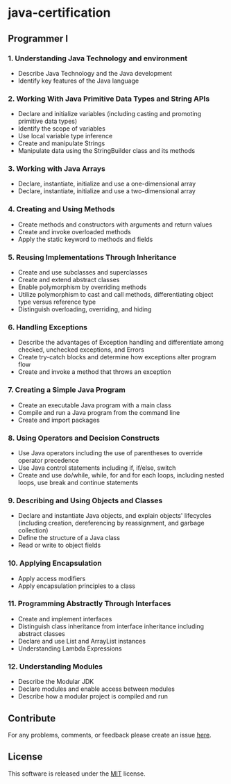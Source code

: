 # java-certification

## Programmer I

### 1. Understanding Java Technology and environment
- Describe Java Technology and the Java development
- Identify key features of the Java language

### 2. Working With Java Primitive Data Types and String APIs
- Declare and initialize variables (including casting and promoting primitive data types)
- Identify the scope of variables
- Use local variable type inference
- Create and manipulate Strings
- Manipulate data using the StringBuilder class and its methods

### 3. Working with Java Arrays
- Declare, instantiate, initialize and use a one-dimensional array
- Declare, instantiate, initialize and use a two-dimensional array

### 4. Creating and Using Methods
- Create methods and constructors with arguments and return values
- Create and invoke overloaded methods
- Apply the static keyword to methods and fields

### 5. Reusing Implementations Through Inheritance
- Create and use subclasses and superclasses
- Create and extend abstract classes
- Enable polymorphism by overriding methods
- Utilize polymorphism to cast and call methods, differentiating object type versus reference type
- Distinguish overloading, overriding, and hiding

### 6. Handling Exceptions
- Describe the advantages of Exception handling and differentiate among checked, unchecked exceptions, and Errors
- Create try-catch blocks and determine how exceptions alter program flow
- Create and invoke a method that throws an exception

### 7. Creating a Simple Java Program
- Create an executable Java program with a main class
- Compile and run a Java program from the command line
- Create and import packages

### 8. Using Operators and Decision Constructs
- Use Java operators including the use of parentheses to override operator precedence
- Use Java control statements including if, if/else, switch
- Create and use do/while, while, for and for each loops, including nested loops, use break and continue statements

### 9. Describing and Using Objects and Classes
- Declare and instantiate Java objects, and explain objects' lifecycles (including creation, dereferencing by reassignment, and garbage collection)
- Define the structure of a Java class
- Read or write to object fields

### 10. Applying Encapsulation
- Apply access modifiers
- Apply encapsulation principles to a class

### 11. Programming Abstractly Through Interfaces
- Create and implement interfaces
- Distinguish class inheritance from interface inheritance including abstract classes
- Declare and use List and ArrayList instances
- Understanding Lambda Expressions

### 12. Understanding Modules
- Describe the Modular JDK
- Declare modules and enable access between modules
- Describe how a modular project is compiled and run

## Contribute
For any problems, comments, or feedback please create an issue [here](https://github.com/egnaf/java-certification/issues).
<br>

## License
This software is released under the [MIT](http://mitlicense.org) license.

